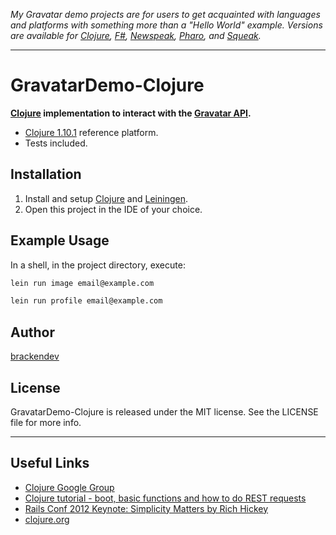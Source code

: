 _My Gravatar demo projects are for users to get acquainted with languages and platforms with something more than a "Hello World" example. Versions are available for [Clojure](https://github.com/brackendev/GravatarDemo-Clojure), [F#](https://github.com/brackendev/GravatarDemo-FSharp), [Newspeak](https://github.com/brackendev/GravatarDemo-Newspeak), [Pharo](https://github.com/brackendev/GravatarDemo-Pharo), and [Squeak](https://github.com/brackendev/GravatarDemo-Squeak)._

- - -

GravatarDemo-Clojure
====================

**[Clojure](https://www.clojure.org/) implementation to interact with the [Gravatar API](https://en.gravatar.com/site/implement/).**

* [Clojure 1.10.1](https://www.clojure.org/) reference platform.
* Tests included.

## Installation

1. Install and setup [Clojure](https://www.clojure.org/) and [Leiningen](https://leiningen.org).
2. Open this project in the IDE of your choice.

## Example Usage

In a shell, in the project directory, execute:

```bash
lein run image email@example.com
```

```bash
lein run profile email@example.com
```

## Author

[brackendev](https://www.github.com/brackendev)

## License

GravatarDemo-Clojure is released under the MIT license. See the LICENSE file for more info.

- - -

## Useful Links

* [Clojure Google Group](https://groups.google.com/forum/#!forum/clojure)
* [Clojure tutorial - boot, basic functions and how to do REST requests](https://joaoptrindade.com/clojure-tutorial-part-1-http-requests)
* [Rails Conf 2012 Keynote: Simplicity Matters by Rich Hickey](https://www.youtube.com/watch?v=rI8tNMsozo0)
* [clojure.org](https://www.clojure.org/)
